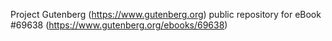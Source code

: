 Project Gutenberg (https://www.gutenberg.org) public repository for
eBook #69638 (https://www.gutenberg.org/ebooks/69638)
